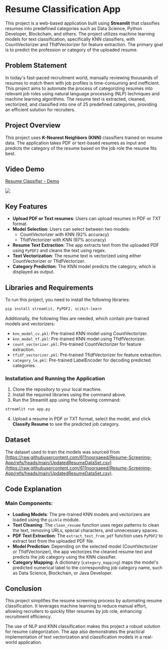 # Resume Classification App

This project is a web-based application built using **Streamlit** that classifies resumes into predefined categories such as Data Science, Python Developer, Blockchain, and others. The project utilizes machine learning models for text classification, specifically KNN classifiers, with CountVectorizer and TfidfVectorizer for feature extraction. The primary goal is to predict the profession or category of the uploaded resume.

## Problem Statement

In today's fast-paced recruitment world, manually reviewing thousands of resumes to match them with job profiles is time-consuming and inefficient. This project aims to automate the process of categorizing resumes into relevant job roles using natural language processing (NLP) techniques and machine learning algorithms. The resume text is extracted, cleaned, vectorized, and classified into one of 25 predefined categories, providing an efficient solution for recruiters.

## Project Overview

This project uses **K-Nearest Neighbors (KNN)** classifiers trained on resume data. The application takes PDF or text-based resumes as input and predicts the category of the resume based on the job role the resume fits best.

## Video Demo

<div>
    <a href="https://www.loom.com/share/ea2094576f7445d0926cba8fb4e5a2d7">
      <p>Resume Classifier - Demo</p>
    </a>
    <a href="https://www.loom.com/share/ea2094576f7445d0926cba8fb4e5a2d7">
      <img style="min-width:1000px;" src="https://cdn.loom.com/sessions/thumbnails/ea2094576f7445d0926cba8fb4e5a2d7-e8171c4cd40a1aaa-full-play.gif">
    </a>
  </div>

## Key Features

- **Upload PDF or Text resumes**: Users can upload resumes in PDF or TXT format.
- **Model Selection**: Users can select between two models:
  - CountVectorizer with KNN (92% accuracy)
  - TfidfVectorizer with KNN (97% accuracy)
- **Resume Text Extraction**: The app extracts text from the uploaded PDF using `PyPDF2` and cleans the text using regex.
- **Text Vectorization**: The resume text is vectorized using either CountVectorizer or TfidfVectorizer.
- **Category Prediction**: The KNN model predicts the category, which is displayed as output.

## Libraries and Requirements

To run this project, you need to install the following libraries:

```bash
pip install streamlit, PyPDF2, scikit-learn
```

Additionally, the following files are needed, which contain pre-trained models and vectorizers:
- `knn_model_cv.pkl`: Pre-trained KNN model using CountVectorizer.
- `knn_model_tf.pkl`: Pre-trained KNN model using TfidfVectorizer.
- `count_vectorizer.pkl`: Pre-trained CountVectorizer for feature extraction.
- `tfidf_vectorizer.pkl`: Pre-trained TfidfVectorizer for feature extraction.
- `category_le.pkl`: Pre-trained LabelEncoder for decoding predicted categories.

### Installation and Running the Application

1. Clone the repository to your local machine.
2. Install the required libraries using the command above.
3. Run the Streamlit app using the following command:

```bash
streamlit run app.py
```

4. Upload a resume in PDF or TXT format, select the model, and click **Classify Resume** to see the predicted job category.

## Dataset

The dataset used to train the models was sourced from [https://raw.githubusercontent.com/611noorsaeed/Resume-Screening-App/refs/heads/main/UpdatedResumeDataSet.csv](https://raw.githubusercontent.com/611noorsaeed/Resume-Screening-App/refs/heads/main/UpdatedResumeDataSet.csv). 

## Code Explanation

### Main Components:

- **Loading Models**: The pre-trained KNN models and vectorizers are loaded using the `pickle` module.
- **Text Cleaning**: The `clean_resume` function uses regex patterns to clean the text, removing URLs, special characters, and unnecessary spaces.
- **PDF Text Extraction**: The `extract_text_from_pdf` function uses `PyPDF2` to extract text from the uploaded PDF file.
- **Model Prediction**: Depending on the selected model (CountVectorizer or TfidfVectorizer), the app vectorizes the cleaned resume text and predicts the job category using the KNN classifier.
- **Category Mapping**: A dictionary (`category_mapping`) maps the model's predicted numerical label to the corresponding job category name, such as Data Science, Blockchain, or Java Developer.

## Conclusion

This project simplifies the resume screening process by automating resume classification. It leverages machine learning to reduce manual effort, allowing recruiters to quickly filter resumes by job role, enhancing recruitment efficiency. 

The use of NLP and KNN classification makes this project a robust solution for resume categorization. The app also demonstrates the practical implementation of text vectorization and classification models in a real-world application.
